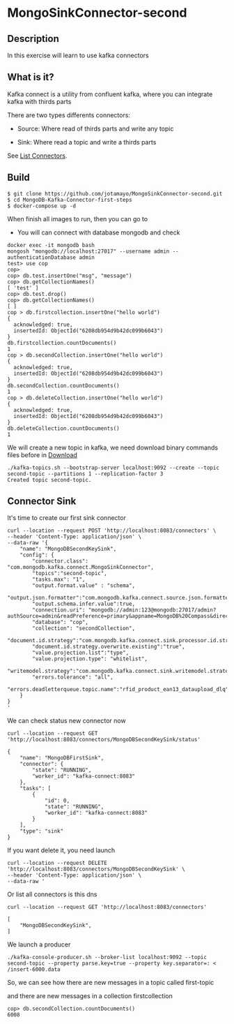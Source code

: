# MongoSinkConnector-second

## Description

In this exercise will learn to use kafka connectors

## What is it?

Kafka connect is a utility from confluent kafka, where you can integrate kafka with thirds parts

There are two types differents connectors: 

- Source: Where read of thirds parts and write any topic

- Sink: Where read a topic and write a thirds parts

See [List Connectors](https://www.confluent.io/product/connectors/?utm_medium=sem&utm_source=google&utm_campaign=ch.sem_br.nonbrand_tp.prs_tgt.kafka-connectors_mt.xct_rgn.emea_lng.eng_dv.all_con.kafka-connectors&utm_term=kafka+connectors+list&placement=&device=c&creative=&gclid=CjwKCAiAo4OQBhBBEiwA5KWu_5T468HK1OJu9zwwnW6f3RrRCmyHfYgn0-yPlEHw4Wb0g5DrFS8i6hoCJ18QAvD_BwE).

## Build

```
$ git clone https://github.com/jotamayo/MongoSinkConnector-second.git
$ cd MongoDB-Kafka-Connector-first-steps
$ docker-compose up -d
```

When finish all images to run, then you can go to

- You will can connect with database mongodb and check


```
docker exec -it mongodb bash
mongosh "mongodb://localhost:27017" --username admin --authenticationDatabase admin
test> use cop
cop>
cop> db.test.insertOne("msg", "message")
cop> db.getCollectionNames()
[ 'test' ]
cop> db.test.drop()
cop> db.getCollectionNames()
[ ]
cop > db.firstcollection.insertOne("hello world")
{
  acknowledged: true,
  insertedId: ObjectId("6208db954d9b42dc099b6043")
}
db.firstcollection.countDocuments()
1
cop > db.secondCollection.insertOne("hello world")
{
  acknowledged: true,
  insertedId: ObjectId("6208db954d9b42dc099b6043")
}
db.secondCollection.countDocuments()
1
cop > db.deleteCollection.insertOne("hello world")
{
  acknowledged: true,
  insertedId: ObjectId("6208db954d9b42dc099b6043")
}
db.deleteCollection.countDocuments()
1
```

We will create a new topic in kafka, we need download binary commands files before in [Download](https://www.apache.org/dyn/closer.cgi?path=/kafka/3.1.0/kafka_2.12-3.1.0.tgz)

```
./kafka-topics.sh --bootstrap-server localhost:9092 --create --topic second-topic --partitions 1 --replication-factor 3
Created topic second-topic.
```

## Connector Sink

It's time to create our first sink connector

```
curl --location --request POST 'http://localhost:8083/connectors' \
--header 'Content-Type: application/json' \
--data-raw '{
    "name": "MongoDBSecondKeySink",
    "config": {
        "connector.class": "com.mongodb.kafka.connect.MongoSinkConnector",
        "topics":"second-topic",
        "tasks.max": "1",
        "output.format.value" : "schema",
        "output.json.formatter":"com.mongodb.kafka.connect.source.json.formatter.SimplifiedJson",
        "output.schema.infer.value":true,
        "connection.uri": "mongodb://admin:123@mongodb:27017/admin?authSource=admin&readPreference=primary&appname=MongoDB%20Compass&directConnection=true&ssl=false",
        "database": "cop",
        "collection": "secondCollection",
        "document.id.strategy":"com.mongodb.kafka.connect.sink.processor.id.strategy.PartialValueStrategy",
        "document.id.strategy.overwrite.existing":"true",
        "value.projection.list":"type",
        "value.projection.type": "whitelist",
        "writemodel.strategy":"com.mongodb.kafka.connect.sink.writemodel.strategy.UpdateOneTimestampsStrategy",
        "errors.tolerance": "all",
        "errors.deadletterqueue.topic.name":"rfid_product_ean13_dataupload_dlq"
    }
}
'    
```

We can check  status new connector now

```
curl --location --request GET 'http://localhost:8083/connectors/MongoDBSecondKeySink/status'

{
    "name": "MongoDBFirstSink",
    "connector": {
        "state": "RUNNING",
        "worker_id": "kafka-connect:8083"
    },
    "tasks": [
        {
            "id": 0,
            "state": "RUNNING",
            "worker_id": "kafka-connect:8083"
        }
    ],
    "type": "sink"
}
```

If you want delete it, you need launch

```
curl --location --request DELETE 'http://localhost:8083/connectors/MongoDBSecondKeySink' \
--header 'Content-Type: application/json' \
--data-raw '   
```

Or list all connectors is this dns

```
curl --location --request GET 'http://localhost:8083/connectors'

[
    "MongoDBSecondKeySink",
]
``` 

We launch a producer

```
./kafka-console-producer.sh --broker-list localhost:9092 --topic second-topic --property parse.key=true --property key.separator=: < /insert-6000.data
```

So, we can see how there are new messages in a topic called first-topic



and there are new messages in a collection firstcollection

```
cop> db.secondCollection.countDocuments()
6008
```
